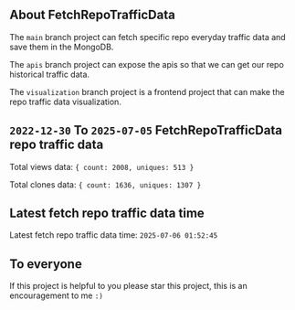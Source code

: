 ## About FetchRepoTrafficData

The `main` branch project can fetch specific repo everyday traffic data and save them in the MongoDB.

The `apis` branch project can expose the apis so that we can get our repo historical traffic data.

The `visualization` branch project is a frontend project that can make the repo traffic data visualization.

## `2022-12-30` To `2025-07-05` FetchRepoTrafficData repo traffic data

Total views data: `{ count: 2008, uniques: 513 }`

Total clones data: `{ count: 1636, uniques: 1307 }`

## Latest fetch repo traffic data time

Latest fetch repo traffic data time: `2025-07-06 01:52:45`

## To everyone

If this project is helpful to you please star this project, this is an encouragement to me `:)`



